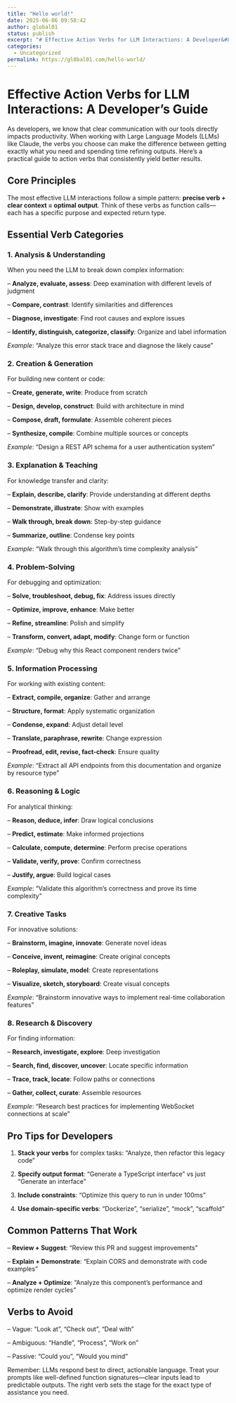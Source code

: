 ```yaml
---
title: "Hello world!"
date: 2025-06-06 09:58:42
author: global01
status: publish
excerpt: "# Effective Action Verbs for LLM Interactions: A Developer&#8217;s Guide As developers, we know that clear communication with our tools directly impacts productivity. When working with Large Language Models (LLMs) like Claude, the verbs you choose can make the difference between getting exactly what you need and spending time refining outputs. Here&#8217;s a practical guide to action verbs that consistently yield better results. ## Core Principles The most effective LLM interactions follow a simple pattern: **precise verb + clear context = optimal output**. Think of these verbs as function calls—each has a specific purpose and expected return type. ## Essential [&hellip;]"
categories:
  - Uncategorized
permalink: https://gl0bal01.com/hello-world/
---
```


# Effective Action Verbs for LLM Interactions: A Developer&#8217;s Guide

As developers, we know that clear communication with our tools directly impacts productivity. When working with Large Language Models (LLMs) like Claude, the verbs you choose can make the difference between getting exactly what you need and spending time refining outputs. Here&#8217;s a practical guide to action verbs that consistently yield better results.

## Core Principles

The most effective LLM interactions follow a simple pattern: **precise verb + clear context = optimal output**. Think of these verbs as function calls—each has a specific purpose and expected return type.

## Essential Verb Categories

### 1. Analysis &#038; Understanding

When you need the LLM to break down complex information:

&#8211; **Analyze, evaluate, assess**: Deep examination with different levels of judgment

&#8211; **Compare, contrast**: Identify similarities and differences

&#8211; **Diagnose, investigate**: Find root causes and explore issues

&#8211; **Identify, distinguish, categorize, classify**: Organize and label information

*Example*: &#8220;Analyze this error stack trace and diagnose the likely cause&#8221;

### 2. Creation &#038; Generation

For building new content or code:

&#8211; **Create, generate, write**: Produce from scratch

&#8211; **Design, develop, construct**: Build with architecture in mind

&#8211; **Compose, draft, formulate**: Assemble coherent pieces

&#8211; **Synthesize, compile**: Combine multiple sources or concepts

*Example*: &#8220;Design a REST API schema for a user authentication system&#8221;

### 3. Explanation &#038; Teaching

For knowledge transfer and clarity:

&#8211; **Explain, describe, clarify**: Provide understanding at different depths

&#8211; **Demonstrate, illustrate**: Show with examples

&#8211; **Walk through, break down**: Step-by-step guidance

&#8211; **Summarize, outline**: Condense key points

*Example*: &#8220;Walk through this algorithm&#8217;s time complexity analysis&#8221;

### 4. Problem-Solving

For debugging and optimization:

&#8211; **Solve, troubleshoot, debug, fix**: Address issues directly

&#8211; **Optimize, improve, enhance**: Make better

&#8211; **Refine, streamline**: Polish and simplify

&#8211; **Transform, convert, adapt, modify**: Change form or function

*Example*: &#8220;Debug why this React component renders twice&#8221;

### 5. Information Processing

For working with existing content:

&#8211; **Extract, compile, organize**: Gather and arrange

&#8211; **Structure, format**: Apply systematic organization

&#8211; **Condense, expand**: Adjust detail level

&#8211; **Translate, paraphrase, rewrite**: Change expression

&#8211; **Proofread, edit, revise, fact-check**: Ensure quality

*Example*: &#8220;Extract all API endpoints from this documentation and organize by resource type&#8221;

### 6. Reasoning &#038; Logic

For analytical thinking:

&#8211; **Reason, deduce, infer**: Draw logical conclusions

&#8211; **Predict, estimate**: Make informed projections

&#8211; **Calculate, compute, determine**: Perform precise operations

&#8211; **Validate, verify, prove**: Confirm correctness

&#8211; **Justify, argue**: Build logical cases

*Example*: &#8220;Validate this algorithm&#8217;s correctness and prove its time complexity&#8221;

### 7. Creative Tasks

For innovative solutions:

&#8211; **Brainstorm, imagine, innovate**: Generate novel ideas

&#8211; **Conceive, invent, reimagine**: Create original concepts

&#8211; **Roleplay, simulate, model**: Create representations

&#8211; **Visualize, sketch, storyboard**: Create visual concepts

*Example*: &#8220;Brainstorm innovative ways to implement real-time collaboration features&#8221;

### 8. Research &#038; Discovery

For finding information:

&#8211; **Research, investigate, explore**: Deep investigation

&#8211; **Search, find, discover, uncover**: Locate specific information

&#8211; **Trace, track, locate**: Follow paths or connections

&#8211; **Gather, collect, curate**: Assemble resources

*Example*: &#8220;Research best practices for implementing WebSocket connections at scale&#8221;

## Pro Tips for Developers

1. **Stack your verbs** for complex tasks: &#8220;Analyze, then refactor this legacy code&#8221;

2. **Specify output format**: &#8220;Generate a TypeScript interface&#8221; vs just &#8220;Generate an interface&#8221;

3. **Include constraints**: &#8220;Optimize this query to run in under 100ms&#8221;

4. **Use domain-specific verbs**: &#8220;Dockerize&#8221;, &#8220;serialize&#8221;, &#8220;mock&#8221;, &#8220;scaffold&#8221;

## Common Patterns That Work

&#8211; **Review + Suggest**: &#8220;Review this PR and suggest improvements&#8221;

&#8211; **Explain + Demonstrate**: &#8220;Explain CORS and demonstrate with code examples&#8221;

&#8211; **Analyze + Optimize**: &#8220;Analyze this component&#8217;s performance and optimize render cycles&#8221;

## Verbs to Avoid

&#8211; Vague: &#8220;Look at&#8221;, &#8220;Check out&#8221;, &#8220;Deal with&#8221;

&#8211; Ambiguous: &#8220;Handle&#8221;, &#8220;Process&#8221;, &#8220;Work on&#8221;

&#8211; Passive: &#8220;Could you&#8221;, &#8220;Would you mind&#8221;

Remember: LLMs respond best to direct, actionable language. Treat your prompts like well-defined function signatures—clear inputs lead to predictable outputs. The right verb sets the stage for the exact type of assistance you need.